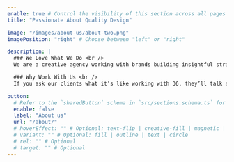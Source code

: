 ```yaml
---
enable: true # Control the visibility of this section across all pages where it is used
title: "Passionate About Quality Design"

image: "/images/about-us/about-two.png"
imagePosition: "right" # Choose between "left" or "right"

description: |
  ### We Love What We Do <br />
  We are a creative agency working with brands building insightful strategy, creating unique designs and crafting value

  ### Why Work With Us <br />
  If you ask our clients what it’s like working with 36, they’ll talk about how much we care about their success. For us, real relationships fuel real success. We love building brands

button:
  # Refer to the `sharedButton` schema in `src/sections.schema.ts` for all available configuration options (e.g., enable, label, url, hoverEffect, variant, icon, tag, rel, class, target, etc.)
  enable: false
  label: "About us"
  url: "/about/"
  # hoverEffect: "" # Optional: text-flip | creative-fill | magnetic | magnetic-text-flip
  # variant: "" # Optional: fill | outline | text | circle
  # rel: "" # Optional
  # target: "" # Optional
---
```

